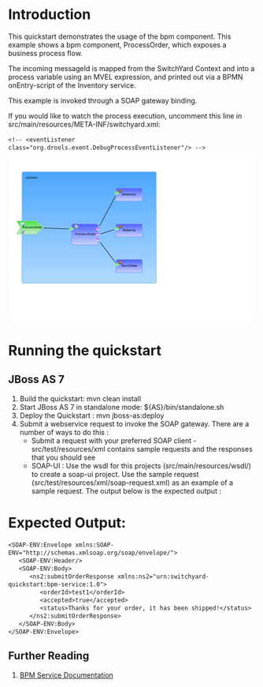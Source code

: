 Introduction
============
This quickstart demonstrates the usage of the bpm component.
This example shows a bpm component, ProcessOrder, which exposes a business process flow.

The incoming messageId is mapped from the SwitchYard Context and into a process variable
using an MVEL expression, and printed out via a BPMN onEntry-script of the Inventory service.

This example is invoked through a SOAP gateway binding.  

If you would like to watch the process execution, uncomment this line in
src/main/resources/META-INF/switchyard.xml:
```
<!-- <eventListener class="org.drools.event.DebugProcessEventListener"/> -->
```

![BPM Service Quickstart](https://github.com/jboss-switchyard/quickstarts/raw/master/bpm-service/bpm-service.jpg)


Running the quickstart
======================

JBoss AS 7
----------
1. Build the quickstart:
    mvn clean install
2. Start JBoss AS 7 in standalone mode:
    ${AS}/bin/standalone.sh
3. Deploy the Quickstart : 
    mvn jboss-as:deploy
4. Submit a webservice request to invoke the SOAP gateway.  There are a number of ways to do this :
      - Submit a request with your preferred SOAP client - src/test/resources/xml contains sample 
        requests and the responses that you should see
      - SOAP-UI : Use the wsdl for this projects (src/main/resources/wsdl/) to create a soap-ui 
        project.  Use the sample request (src/test/resources/xml/soap-request.xml) as an example 
        of a sample request.  The output below is the expected output :


Expected Output:
================

```
<SOAP-ENV:Envelope xmlns:SOAP-ENV="http://schemas.xmlsoap.org/soap/envelope/">  
   <SOAP-ENV:Header/>  
   <SOAP-ENV:Body>  
      <ns2:submitOrderResponse xmlns:ns2="urn:switchyard-quickstart:bpm-service:1.0">  
         <orderId>test1</orderId>  
         <accepted>true</accepted>  
         <status>Thanks for your order, it has been shipped!</status>  
      </ns2:submitOrderResponse>  
   </SOAP-ENV:Body>  
</SOAP-ENV:Envelope>
```

## Further Reading

1. [BPM Service Documentation](https://docs.jboss.org/author/display/SWITCHYARD/BPM+Services)


